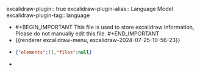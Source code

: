 excalidraw-plugin:: true
excalidraw-plugin-alias:: Language Model
excalidraw-plugin-tag:: language

- #+BEGIN_IMPORTANT
  This file is used to store excalidraw information, Please do not manually edit this file.
  #+END_IMPORTANT
- {{renderer excalidraw-menu, excalidraw-2024-07-25-10-56-23}}
- ```json
  {"elements":[],"files":null}
  ```
-